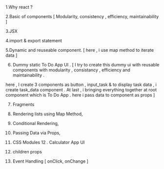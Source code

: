 1.Why react ?

2.Basic of components [ Modularity, consistency , efficiency, maintainability ] 

3.JSX 

4.import & export statement

5.Dynamic and reuseable component.  [ here , i use map method to iterate data ] 

6. Dummy static To Do App UI . [  I try to create this dummy ui with reusable components with modularity , consistancy , efficiency and maintainability .

here , I create 3 components as button , input_task & to display task data , i create task_data component . At last , i bringing everything together at root component which is To Do App . here i pass data to component as props  ]

7. Fragments
8. Rendering lists using Map Method,
9. Conditional Rendering,
10. Passing Data via Props,
11. CSS Modules
12 . Calculator App UI

13. children props
14. Event Handling [ onClick, onChange ] 




















































